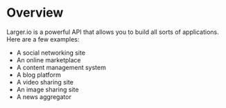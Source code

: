 # Overview

Larger.io is a powerful API that allows you to build all sorts of applications. Here are a few examples:

- A social networking site
- An online marketplace
- A content management system
- A blog platform
- A video sharing site
- An image sharing site
- A news aggregator
